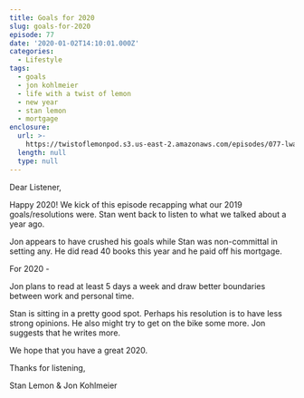 ```yaml
---
title: Goals for 2020
slug: goals-for-2020
episode: 77
date: '2020-01-02T14:10:01.000Z'
categories:
  - Lifestyle
tags:
  - goals
  - jon kohlmeier
  - life with a twist of lemon
  - new year
  - stan lemon
  - mortgage
enclosure:
  url: >-
    https://twistoflemonpod.s3.us-east-2.amazonaws.com/episodes/077-lwatol-20200102.mp3
  length: null
  type: null
---
```


Dear Listener,

Happy 2020! We kick of this episode recapping what our 2019 goals/resolutions were. Stan went back to listen to what we talked about a year ago.

Jon appears to have crushed his goals while Stan was non-committal in setting any. He did read 40 books this year and he paid off his mortgage.

For 2020 -

Jon plans to read at least 5 days a week and draw better boundaries between work and personal time.

Stan is sitting in a pretty good spot. Perhaps his resolution is to have less strong opinions. He also might try to get on the bike some more. Jon suggests that he writes more.

We hope that you have a great 2020.

Thanks for listening,

Stan Lemon & Jon Kohlmeier
